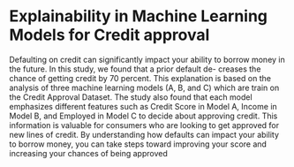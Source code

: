 # Explainability in Machine Learning Models for Credit approval
 Defaulting on credit can significantly impact your ability to borrow money in the future. In this study, we found that a prior default de- creases the chance of getting credit by 70 percent. This explanation is based on the analysis of three machine learning models (A, B, and C) which are train on the Credit Approval Dataset. The study also found that each model emphasizes different features such as Credit Score in Model A, Income in Model B, and Employed in Model C to decide about approving credit. This information is valuable for consumers who are looking to get approved for new lines of credit. By understanding how defaults can impact your ability to borrow money, you can take steps toward improving your score and increasing your chances of being approved
